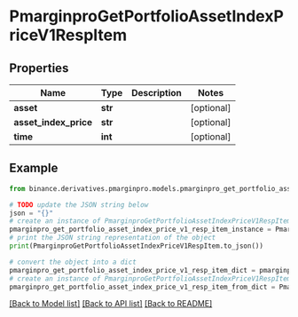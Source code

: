 # PmarginproGetPortfolioAssetIndexPriceV1RespItem


## Properties

Name | Type | Description | Notes
------------ | ------------- | ------------- | -------------
**asset** | **str** |  | [optional] 
**asset_index_price** | **str** |  | [optional] 
**time** | **int** |  | [optional] 

## Example

```python
from binance.derivatives.pmarginpro.models.pmarginpro_get_portfolio_asset_index_price_v1_resp_item import PmarginproGetPortfolioAssetIndexPriceV1RespItem

# TODO update the JSON string below
json = "{}"
# create an instance of PmarginproGetPortfolioAssetIndexPriceV1RespItem from a JSON string
pmarginpro_get_portfolio_asset_index_price_v1_resp_item_instance = PmarginproGetPortfolioAssetIndexPriceV1RespItem.from_json(json)
# print the JSON string representation of the object
print(PmarginproGetPortfolioAssetIndexPriceV1RespItem.to_json())

# convert the object into a dict
pmarginpro_get_portfolio_asset_index_price_v1_resp_item_dict = pmarginpro_get_portfolio_asset_index_price_v1_resp_item_instance.to_dict()
# create an instance of PmarginproGetPortfolioAssetIndexPriceV1RespItem from a dict
pmarginpro_get_portfolio_asset_index_price_v1_resp_item_from_dict = PmarginproGetPortfolioAssetIndexPriceV1RespItem.from_dict(pmarginpro_get_portfolio_asset_index_price_v1_resp_item_dict)
```
[[Back to Model list]](../README.md#documentation-for-models) [[Back to API list]](../README.md#documentation-for-api-endpoints) [[Back to README]](../README.md)


